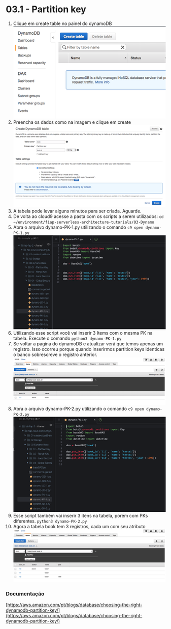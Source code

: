 # 03.1 - Partition key


1. Clique em create table no painel do dynamoDB
![img/partitionkey01.png](img/partitionkey01.png)
2. Preencha os dados como na imagem e clique em create
![img/partitionkey02.png](img/partitionkey02.png)
3. A tabela pode levar alguns minutos para ser criada. Aguarde.
4. De volta ao cloud9 acesse a pasta com os scripts a serem utilizados: `cd ~/environment/fiap-serverless-architecture-tutorials/03-Dynamo`
5. Abra o arquivo dynamo-PK-1.py utilizando o comando `c9 open dynamo-PK-1.py`
![img/pk1.png](img/pk1.png)
5. Utilizando esse script você vai inserir 3 Items com o mesma PK na tabela. Execute o comando `python3 dynamo-PK-1.py`
6. Se voltar a pagina do dynamoDB e atualizar verá que temos apenas um registro. Isso ocorreu porque quando inserirmos partition keys identicas o banco sobrescreve o registro anterior.
![img/partitionkey04.png](img/partitionkey04.png)
7. Abra o arquivo dynamo-PK-2.py utilizando o comando `c9 open dynamo-PK-2.py`
![img/pk2.png](img/pk2.png)
8. Esse script também vai inserir 3 itens na tabela, porém com PKs diferentes. `python3 dynamo-PK-2.py`
9. Agora a tabela book tem 3 registros, cada um com seu atributo
![img/partitionkey06.png](img/partitionkey06.png)

### Documentação
[https://aws.amazon.com/pt/blogs/database/choosing-the-right-dynamodb-partition-key/](https://aws.amazon.com/pt/blogs/database/choosing-the-right-dynamodb-partition-key/)
